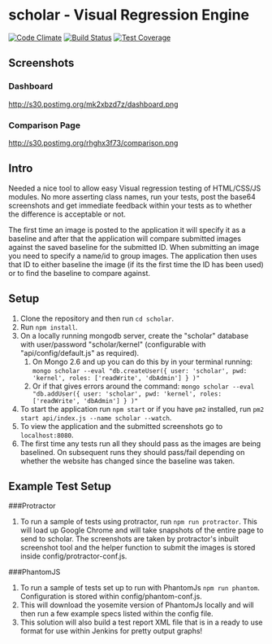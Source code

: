 # scholar - Visual Regression Engine

[![Code Climate](https://codeclimate.com/github/alexnaish/scholar/badges/gpa.svg)](https://codeclimate.com/github/alexnaish/scholar)
[![Build Status](https://travis-ci.org/alexnaish/scholar.svg)](https://travis-ci.org/alexnaish/scholar)
[![Test Coverage](https://codeclimate.com/github/alexnaish/scholar/badges/coverage.svg)](https://codeclimate.com/github/alexnaish/scholar/coverage)


Screenshots
-----
### Dashboard

http://s30.postimg.org/mk2xbzd7z/dashboard.png

### Comparison Page

http://s30.postimg.org/rhghx3f73/comparison.png

Intro
-----

Needed a nice tool to allow easy Visual regression testing of HTML/CSS/JS modules. No more asserting class names, run your tests, post the base64 screenshots and get immediate feedback within your tests as to whether the difference is acceptable or not.

The first time an image is posted to the application it will specify it as a baseline and after that the application will compare submitted images against the saved baseline for the submitted ID. When submitting an image you need to specify a name/id to group images. The application then uses that ID to either baseline the image (if its the first time the ID has been used) or to find the baseline to compare against.

Setup
-----

1. Clone the repository and then run `cd scholar`.
1. Run `npm install`.
1. On a locally running mongodb server, create the "scholar" database with user/password "scholar/kernel" (configurable with "api/config/default.js" as required). 
	1. On Mongo 2.6 and up you can do this by in your terminal running: `mongo scholar --eval "db.createUser({ user: 'scholar', pwd: 'kernel', roles: ['readWrite', 'dbAdmin'] } )"`
	1. Or if that gives errors around the command: `mongo scholar --eval "db.addUser({ user: 'scholar', pwd: 'kernel', roles: ['readWrite', 'dbAdmin'] } )"` 
1. To start the application run `npm start` or if you have `pm2` installed, run `pm2 start api/index.js --name scholar --watch`.
1. To view the application and the submitted screenshots go to `localhost:8080`.
1. The first time any tests run all they should pass as the images are being baselined. On subsequent runs they should pass/fail depending on whether the website has changed since the baseline was taken.

Example Test Setup
-------

###Protractor

1. To run a sample of tests using protractor, run `npm run protractor`. This will load up Google Chrome and will take snapshots of the entire page to send to scholar. The screenshots are taken by protractor's inbuilt screenshot tool and the helper function to submit the images is stored inside config/protractor-conf.js.


###PhantomJS

1. To run a sample of tests set up to run with PhantomJs `npm run phantom`. Configuration is stored within config/phantom-conf.js.
2. This will download the yosemite version of PhantomJs locally and will then run a few example specs listed within the config file.
3. This solution will also build a test report XML file that is in a ready to use format for use within Jenkins for pretty output graphs!
